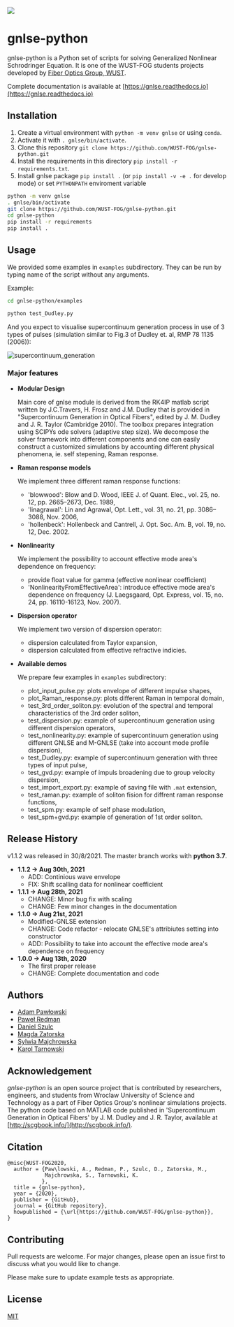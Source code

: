 ![](https://github.com/WUST-FOG/gnlse-python/workflows/CI/badge.svg)

# gnlse-python

gnlse-python is a Python set of scripts for solving
Generalized Nonlinear Schrodringer Equation. It is one of the WUST-FOG students
projects developed by [Fiber Optics Group, WUST](http://www.fog.pwr.edu.pl/).

Complete documentation is available at
[https://gnlse.readthedocs.io](https://gnlse.readthedocs.io)

## Installation

1. Create a virtual environment with `python -m venv gnlse` or using `conda`.
2. Activate it with `. gnlse/bin/activate`.
3. Clone this repository `git clone https://github.com/WUST-FOG/gnlse-python.git`
4. Install the requirements in this directory `pip install -r requirements.txt`.
5. Install gnlse package `pip install .` (or `pip install -v -e .` for develop mode) or set `PYTHONPATH` enviroment variable

```bash
python -m venv gnlse
. gnlse/bin/activate
git clone https://github.com/WUST-FOG/gnlse-python.git
cd gnlse-python
pip install -r requirements
pip install .
```

## Usage

We provided some examples in `examples` subdirectory. They can be run by typing 
name of the script without any arguments.

Example:

```bash
cd gnlse-python/examples

python test_Dudley.py
```

And you expect to visualise supercontinuum generation process in use of 3 types
 of pulses (simulation similar to Fig.3 of Dudley et. al, RMP 78 1135 (2006)):

![supercontinuum_generation](https://github.com/WUST-FOG/gnlse-python/raw/master/data/supercontinuum_3pulses.png)

### Major features

- **Modular Design**

  Main core of gnlse module is derived from the RK4IP matlab script
  written by J.C.Travers, H. Frosz and J.M. Dudley
  that is provided in "Supercontinuum Generation in Optical Fibers",
  edited by J. M. Dudley and J. R. Taylor (Cambridge 2010).
  The toolbox prepares integration using SCIPYs ode solvers (adaptive step size).
  We decompose the solver framework into different components
  and one can easily construct a customized simulations
  by accounting different physical phenomena, ie. self stepening, Raman response.
  
- **Raman response models**

  We implement three different raman response functions:
    - 'blowwood':   Blow and D. Wood, IEEE J. of Quant. Elec., vol. 25, no. 12, pp. 2665–2673, Dec. 1989,
    - 'linagrawal': Lin and Agrawal, Opt. Lett., vol. 31, no. 21, pp. 3086–3088, Nov. 2006,
    - 'hollenbeck': Hollenbeck and Cantrell, J. Opt. Soc. Am. B, vol. 19, no. 12, Dec. 2002.

- **Nonlinearity**

  We implement the possibility to account effective mode area's dependence on frequency:
    - provide float value for gamma (effective nonlinear coefficient)
    - 'NonlinearityFromEffectiveArea': introduce effective mode area's dependence on frequency (J. Laegsgaard, Opt. Express, vol. 15, no. 24, pp. 16110-16123, Nov. 2007).

- **Dispersion operator**

  We implement two version of dispersion operator:
    - dispersion calculated from Taylor expansion,
    - dispersion calculated from effective refractive indicies.

- **Available demos**

  We prepare few examples in `examples` subdirectory:
    - plot_input_pulse.py: plots envelope of different impulse shapes,
    - plot_Raman_response.py: plots different Raman in temporal domain,
    - test_3rd_order_soliton.py: evolution of the spectral and temporal characteristics of the 3rd order soliton,
    - test_dispersion.py: example of supercontinuum generation using different dispersion operators,
    - test_nonlinearity.py: example of supercontinuum generation using different GNLSE and M-GNLSE (take into account mode profile dispersion),
    - test_Dudley.py: example of supercontinuum generation with three types of input pulse,
    - test_gvd.py: example of impuls broadening due to group velocity dispersion,
    - test_import_export.py: example of saving file with `.mat` extension,
    - test_raman.py: example of soliton fision for diffrent raman response functions,
    - test_spm.py: example of self phase modulation,
    - test_spm+gvd.py: example of generation of 1st order soliton.

## Release History

v1.1.2 was released in 30/8/2021.
The master branch works with **python 3.7**.

* **1.1.2 -> Aug 30th, 2021**
    * ADD: Continious wave envelope
    * FIX: Shift scalling data for nonlinear coefficient
* **1.1.1 -> Aug 28th, 2021**
    * CHANGE: Minor bug fix with scaling
    * CHANGE: Few minor changes in the documentation
* **1.1.0 -> Aug 21st, 2021**
    * Modified-GNLSE extension
    * CHANGE: Code refactor - relocate GNLSE's attribiutes setting into constructor
    * ADD: Possibility to take into account the effective mode area's dependence on frequency
* **1.0.0 -> Aug 13th, 2020**
    * The first proper release
    * CHANGE: Complete documentation and code

## Authors

- [Adam Pawłowski](https://github.com/adampawl)
- [Paweł Redman](https://redman.xyz/)
- [Daniel Szulc](http://szulc.xyz/)
- [Magda Zatorska](https://github.com/magdazatorska)
- [Sylwia Majchrowska](https://majsylw.netlify.app/)
- [Karol Tarnowski](http://www.if.pwr.wroc.pl/~tarnowski/)

## Acknowledgement

*gnlse-python* is an open source project that is contributed by researchers, 
engineers, and students from Wroclaw University of Science and Technology 
as a part of Fiber Optics Group's nonlinear simulations projects. 
The python code based on MATLAB code published in
'Supercontinuum Generation in Optical Fibers'
by J. M. Dudley and J. R. Taylor, available at 
[http://scgbook.info/](http://scgbook.info/).

## Citation

```
@misc{WUST-FOG2020,
  author = {Paw\lowski, A., Redman, P., Szulc, D., Zatorska, M., 
            Majchrowska, S., Tarnowski, K.
           },
  title = {gnlse-python},
  year = {2020},
  publisher = {GitHub},
  journal = {GitHub repository},
  howpublished = {\url{https://github.com/WUST-FOG/gnlse-python}},
}
```

## Contributing
Pull requests are welcome. 
For major changes, please open an issue first to discuss 
what you would like to change.

Please make sure to update example tests as appropriate.

## License
[MIT](https://choosealicense.com/licenses/mit/)

